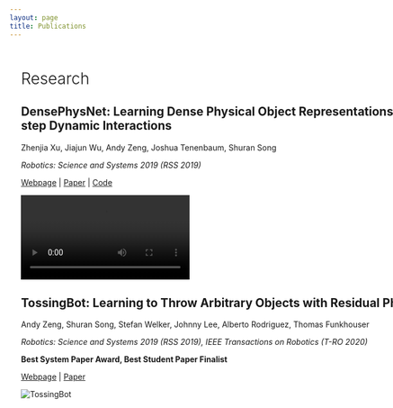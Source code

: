 ```yaml
---
layout: page
title: Publications
---
```


<style>
/* 1. Enable smooth scrolling */
html {
  scroll-behavior: smooth;
}
/* 2. Make nav sticky */
main > nav {
  position: sticky;
  top: 5rem;
  align-self: start;
}
/* 3. ScrollSpy active styles (see JS tab for activation) */
.section-nav li.active > a {
  color: #333;
  font-weight: 500;
}
/* Sidebar Navigation */
.section-nav {
  padding-left: 0;
  border-left: 1px solid #efefef;
}
.section-nav a {
  text-decoration: none;
  display: block;
  padding: .125rem 0;
  color: #ccc;
  transition: all 50ms ease-in-out; /* 💡 This small transition makes setting of the active state smooth */
}
.section-nav a:hover,
.section-nav a:focus {
  color: #666;
}
/** Poor man's reset **/
* {
  box-sizing: border-box;
}
html, body {
  background: #fff;
}
body {
  font-family: -apple-system, BlinkMacSystemFont, "Segoe UI", "Roboto", "Oxygen", "Ubuntu", "Cantarell", "Fira Sans", "Droid Sans", "Helvetica Neue", sans-serif;
}
ul, ol {
  list-style: none;
  margin: 0;
  padding: 0;
}
li {
  margin-left: 1rem;
}
h1 {
  font-weight: 300;
}
/** page layout **/
main {
  display: grid;
  grid-template-columns: 800px 300px;
  max-width: 1500px;
  width: 90%;
  margin: 0 auto;
}
/** enlarge the sections for this demo, so that we have a long scrollable page **/
section {
  padding-bottom: 10rem;
}
</style>

<main>
  <div>

# Research

## DensePhysNet: Learning Dense Physical Object Representations via Multi-step Dynamic Interactions

Zhenjia Xu, Jiajun Wu, Andy Zeng, Joshua Tenenbaum, Shuran Song

*Robotics: Science and Systems 2019 (RSS 2019)*

[Webpage](http://www.zhenjiaxu.com/DensePhysNet/) \| [Paper](https://arxiv.org/pdf/1906.03853.pdf) \| [Code](https://github.com/zhenjia-xu/DensePhysNet-Simulation)

![DensePhysNet](assets/densephysnet.mp4)

## TossingBot: Learning to Throw Arbitrary Objects with Residual Physics

Andy Zeng, Shuran Song, Stefan Welker, Johnny Lee, Alberto Rodriguez, Thomas Funkhouser

*Robotics: Science and Systems 2019 (RSS 2019), IEEE Transactions on Robotics (T-RO 2020)*

**Best System Paper Award, Best Student Paper Finalist**

[Webpage](https://tossingbot.cs.princeton.edu/) \| [Paper](https://arxiv.org/abs/1903.11239)

![TossingBot](assets/tossing_small.jpg)

  </div>
</main>
